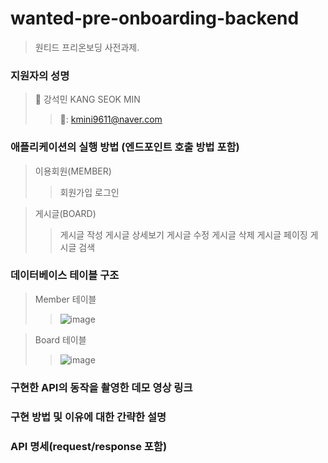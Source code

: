 # wanted-pre-onboarding-backend
>원티드 프리온보딩 사전과제.
### 지원자의 성명
  > 🧑 강석민 KANG SEOK MIN
  >> 📧: kmini9611@naver.com

### 애플리케이션의 실행 방법 (엔드포인트 호출 방법 포함)
> 이용회원(MEMBER)
>> 회원가입 
>> 로그인

> 게시글(BOARD)
>> 게시글 작성
>> 게시글 상세보기
>> 게시글 수정
>> 게시글 삭제
>> 게시글 페이징
>> 게시글 검색
### 데이터베이스 테이블 구조 
>Member 테이블
>>![image](https://github.com/mini1115/wanted-pre-onboarding-backend/assets/101314429/8351c0c4-478a-498b-8b50-42021c4e0c73)

>Board 테이블
>>![image](https://github.com/mini1115/wanted-pre-onboarding-backend/assets/101314429/c3a8d146-ea11-43b5-b682-a9efe7b07a47)

### 구현한 API의 동작을 촬영한 데모 영상 링크
>
### 구현 방법 및 이유에 대한 간략한 설명
>
### API 명세(request/response 포함)
>
